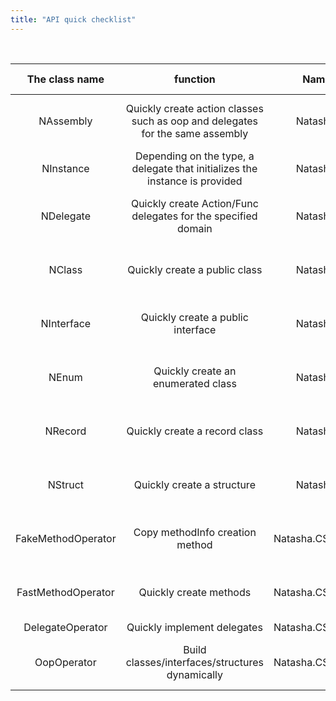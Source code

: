 ```yaml
---
title: "API quick checklist"
---
```


<br/>

|   The class name   |                                   function                                    |       Namespaces        |            The type of operation             |
|:------------------:|:-----------------------------------------------------------------------------:|:-----------------------:|:--------------------------------------------:|
|     NAssembly      | Quickly create action classes such as oop and delegates for the same assembly |     Natasha.CSharp      | Static initialization, dynamic instantiation |
|     NInstance      |  Depending on the type, a delegate that initializes the instance is provided  |     Natasha.CSharp      |                    Static                    |
|     NDelegate      |         Quickly create Action/Func delegates for the specified domain         |     Natasha.CSharp      | Static initialization, dynamic instantiation |
|       NClass       |                         Quickly create a public class                         |     Natasha.CSharp      | Static initialization, dynamic instantiation |
|     NInterface     |                       Quickly create a public interface                       |     Natasha.CSharp      | Static initialization, dynamic instantiation |
|       NEnum        |                      Quickly create an enumerated class                       |     Natasha.CSharp      | Static initialization, dynamic instantiation |
|      NRecord       |                         Quickly create a record class                         |     Natasha.CSharp      | Static initialization, dynamic instantiation |
|      NStruct       |                          Quickly create a structure                           |     Natasha.CSharp      | Static initialization, dynamic instantiation |
| FakeMethodOperator |                        Copy methodInfo creation method                        | Natasha.CSharp.Operator | Static initialization, dynamic instantiation |
| FastMethodOperator |                            Quickly create methods                             | Natasha.CSharp.Operator | Static initialization, dynamic instantiation |
|  DelegateOperator  |                          Quickly implement delegates                          | Natasha.CSharp.Operator |                    Static                    |
|    OopOperator     |                Build classes/interfaces/structures dynamically                | Natasha.CSharp.Operator | Static initialization, dynamic instantiation |
